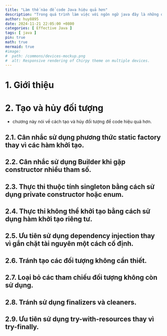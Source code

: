 ```yaml
---
title: "Làm thế nào để code Java hiệu quả hơn"
description: "Trong quá trình làm việc với ngôn ngữ java đây là những điều mà tôi đã học được để code hiệu quả hơn."
author: huy8895
date: 2024-11-21 22:05:00 +0800
categories: [ Effective Java ]
tags: [ java ]
pin: true
math: true
mermaid: true
#image:
#  path: /commons/devices-mockup.png
#  alt: Responsive rendering of Chirpy theme on multiple devices.
---
```


# 1. Giới thiệu

# 2. Tạo và hủy đối tượng
- chương này nói về cách tạo và hủy đối tượng để code hiệu quả hơn.

## 2.1. Cân nhắc sử dụng phương thức static factory thay vì các hàm khởi tạo.

## 2.2. Cân nhắc sử dụng Builder khi gặp constructor nhiều tham số.

## 2.3. Thực thi thuộc tính singleton bằng cách sử dụng private constructor hoặc enum.

## 2.4. Thực thi không thể khởi tạo bằng cách sử dụng hàm khởi tạo riêng tư.

## 2.5. Ưu tiên sử dụng dependency injection thay vì gắn chặt tài nguyên một cách cố định.

## 2.6. Tránh tạo các đối tượng không cần thiết.

## 2.7. Loại bỏ các tham chiếu đối tượng không còn sử dụng.

## 2.8. Tránh sử dụng finalizers và cleaners.

## 2.9. Ưu tiên sử dụng try-with-resources thay vì try-finally.


